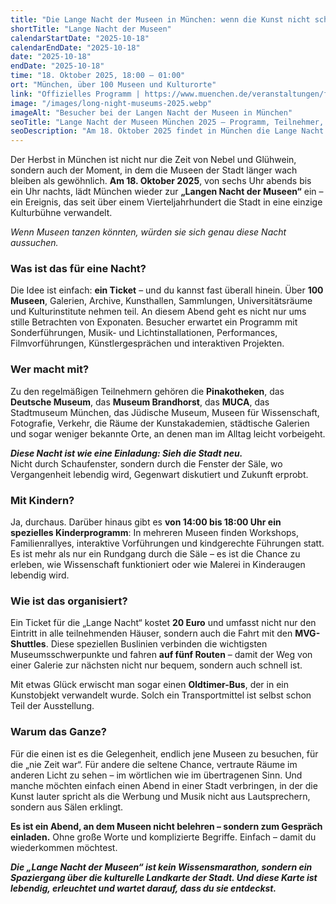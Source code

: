 ```yaml
---
title: "Die Lange Nacht der Museen in München: wenn die Kunst nicht schlafen geht"
shortTitle: "Lange Nacht der Museen"
calendarStartDate: "2025-10-18"
calendarEndDate: "2025-10-18"
date: "2025-10-18"
endDate: "2025-10-18"
time: "18. Oktober 2025, 18:00 – 01:00"
ort: "München, über 100 Museen und Kulturorte"
link: "Offizielles Programm | https://www.muenchen.de/veranstaltungen/freizeit/ausstellungen/die-lange-nacht-der-muenchner-museen-2025-programm"
image: "/images/long-night-museums-2025.webp"
imageAlt: "Besucher bei der Langen Nacht der Museen in München"
seoTitle: "Lange Nacht der Museen München 2025 — Programm, Teilnehmer, Tickets"
seoDescription: "Am 18. Oktober 2025 findet in München die Lange Nacht der Museen statt: über 100 Museen und Galerien, Sonderführungen, Performances, Kinderprogramm und MVG-Shuttles. Ticket 20 Euro."
---
```


Der Herbst in München ist nicht nur die Zeit von Nebel und Glühwein, sondern auch der Moment, in dem die Museen der Stadt länger wach bleiben als gewöhnlich. **Am 18. Oktober 2025**, von sechs Uhr abends bis ein Uhr nachts, lädt München wieder zur **„Langen Nacht der Museen“** ein – ein Ereignis, das seit über einem Vierteljahrhundert die Stadt in eine einzige Kulturbühne verwandelt.

_Wenn Museen tanzen könnten, würden sie sich genau diese Nacht aussuchen._

### Was ist das für eine Nacht?

Die Idee ist einfach: **ein Ticket** – und du kannst fast überall hinein. Über **100 Museen**, Galerien, Archive, Kunsthallen, Sammlungen, Universitätsräume und Kulturinstitute nehmen teil. An diesem Abend geht es nicht nur ums stille Betrachten von Exponaten. Besucher erwartet ein Programm mit Sonderführungen, Musik- und Lichtinstallationen, Performances, Filmvorführungen, Künstlergesprächen und interaktiven Projekten.

### Wer macht mit?

Zu den regelmäßigen Teilnehmern gehören die **Pinakotheken**, das **Deutsche Museum**, das **Museum Brandhorst**, das **MUCA**, das Stadtmuseum München, das Jüdische Museum, Museen für Wissenschaft, Fotografie, Verkehr, die Räume der Kunstakademien, städtische Galerien und sogar weniger bekannte Orte, an denen man im Alltag leicht vorbeigeht.

_**Diese Nacht ist wie eine Einladung: Sieh die Stadt neu.**_  
Nicht durch Schaufenster, sondern durch die Fenster der Säle, wo Vergangenheit lebendig wird, Gegenwart diskutiert und Zukunft erprobt.

### Mit Kindern?

Ja, durchaus. Darüber hinaus gibt es **von 14:00 bis 18:00 Uhr ein spezielles Kinderprogramm**: In mehreren Museen finden Workshops, Familienrallyes, interaktive Vorführungen und kindgerechte Führungen statt. Es ist mehr als nur ein Rundgang durch die Säle – es ist die Chance zu erleben, wie Wissenschaft funktioniert oder wie Malerei in Kinderaugen lebendig wird.

### Wie ist das organisiert?

Ein Ticket für die „Lange Nacht“ kostet **20 Euro** und umfasst nicht nur den Eintritt in alle teilnehmenden Häuser, sondern auch die Fahrt mit den **MVG-Shuttles**. Diese speziellen Buslinien verbinden die wichtigsten Museumsschwerpunkte und fahren **auf fünf Routen** – damit der Weg von einer Galerie zur nächsten nicht nur bequem, sondern auch schnell ist.

Mit etwas Glück erwischt man sogar einen **Oldtimer-Bus**, der in ein Kunstobjekt verwandelt wurde. Solch ein Transportmittel ist selbst schon Teil der Ausstellung.

### Warum das Ganze?

Für die einen ist es die Gelegenheit, endlich jene Museen zu besuchen, für die „nie Zeit war“. Für andere die seltene Chance, vertraute Räume im anderen Licht zu sehen – im wörtlichen wie im übertragenen Sinn. Und manche möchten einfach einen Abend in einer Stadt verbringen, in der die Kunst lauter spricht als die Werbung und Musik nicht aus Lautsprechern, sondern aus Sälen erklingt.

**Es ist ein Abend, an dem Museen nicht belehren – sondern zum Gespräch einladen.** Ohne große Worte und komplizierte Begriffe. Einfach – damit du wiederkommen möchtest.

_**Die „Lange Nacht der Museen“ ist kein Wissensmarathon, sondern ein Spaziergang über die kulturelle Landkarte der Stadt. Und diese Karte ist lebendig, erleuchtet und wartet darauf, dass du sie entdeckst.**_
